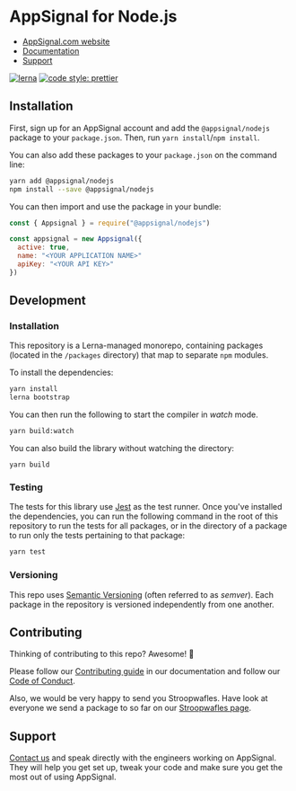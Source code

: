 # AppSignal for Node.js

- [AppSignal.com website][appsignal]
- [Documentation][docs]
- [Support][contact]

[![lerna](https://img.shields.io/badge/maintained%20with-lerna-cc00ff.svg)](https://lerna.js.org/) [![code style: prettier](https://img.shields.io/badge/code_style-prettier-ff69b4.svg?style=flat-square)](https://github.com/prettier/prettier)

## Installation

First, sign up for an AppSignal account and add the `@appsignal/nodejs` package to your `package.json`. Then, run `yarn install`/`npm install`.

You can also add these packages to your `package.json` on the command line:

```bash
yarn add @appsignal/nodejs
npm install --save @appsignal/nodejs
```

You can then import and use the package in your bundle:

```js
const { Appsignal } = require("@appsignal/nodejs")

const appsignal = new Appsignal({
  active: true,
  name: "<YOUR APPLICATION NAME>"
  apiKey: "<YOUR API KEY>"
})
```

## Development

### Installation

This repository is a Lerna-managed monorepo, containing packages (located in the `/packages` directory) that map to separate `npm` modules.

To install the dependencies:

```bash
yarn install
lerna bootstrap
```

You can then run the following to start the compiler in _watch_ mode. 

```bash
yarn build:watch
```

You can also build the library without watching the directory:

```
yarn build
```

### Testing

The tests for this library use [Jest](https://jestjs.io) as the test runner. Once you've installed the dependencies, you can run the following command in the root of this repository to run the tests for all packages, or in the directory of a package to run only the tests pertaining to that package:

```bash
yarn test
```

### Versioning

This repo uses [Semantic Versioning][semver] (often referred to as _semver_). Each package in the repository is versioned independently from one another.

## Contributing

Thinking of contributing to this repo? Awesome! 🚀

Please follow our [Contributing guide][contributing-guide] in our documentation and follow our [Code of Conduct][coc].

Also, we would be very happy to send you Stroopwafles. Have look at everyone we send a package to so far on our [Stroopwafles page][waffles-page].

## Support

[Contact us][contact] and speak directly with the engineers working on AppSignal. They will help you get set up, tweak your code and make sure you get the most out of using AppSignal.

[appsignal]: https://appsignal.com
[appsignal-sign-up]: https://appsignal.com/users/sign_up
[contact]: mailto:support@appsignal.com
[coc]: https://docs.appsignal.com/appsignal/code-of-conduct.html
[waffles-page]: https://appsignal.com/waffles
[docs]: https://docs.appsignal.com/front-end/
[contributing-guide]: http://docs.appsignal.com/appsignal/contributing.html

[semver]: http://semver.org/
